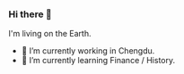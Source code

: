 ### Hi there 👋

I'm living on the Earth.

- 🔭 I’m currently working in Chengdu.
- 🌱 I’m currently learning Finance / History.
